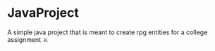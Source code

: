 # JavaProject
A simple java project that is meant to create rpg entities for a college assignment ⚔️
